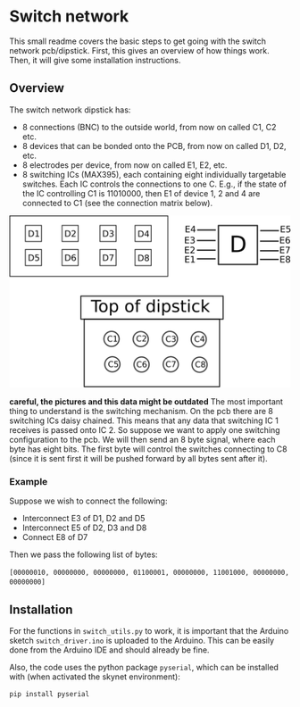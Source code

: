 # Switch network

This small readme covers the basic steps to get going with the
switch network pcb/dipstick. First, this gives an overview of how things
work. Then, it will give some installation instructions.

## Overview

The switch network dipstick has:

+ 8 connections (BNC) to the outside world, from now on called C1, C2
  etc.
+ 8 devices that can be bonded onto the PCB, from now on called D1, D2, 
  etc.
+ 8 electrodes per device, from now on called E1, E2, etc.
+ 8 switching ICs (MAX395), each containing eight individually targetable
  switches. Each IC controls the connections to one C. E.g., if the 
  state of the IC controlling C1 is 11010000, then E1 of device
  1, 2 and 4 are connected to C1 (see the connection matrix below).

![alt text](./pcb_schematic.svg "Connections schematic")

**careful, the pictures and this data might be outdated**
The most important thing to understand is the switching mechanism. On 
the pcb there are 8 switching ICs daisy chained. This means that any 
data that switching IC 1 receives is passed onto IC 2.
So suppose we want to apply one switching configuration to the pcb.
We will then send an 8 byte signal, where each byte has eight bits.
The first byte will control the switches connecting to C8 (since it is
sent first it will be pushed forward by all bytes sent after it).

### Example

Suppose we wish to connect the following:

+ Interconnect E3 of D1, D2 and D5
+ Interconnect E5 of D2, D3 and D8
+ Connect E8 of D7

Then we pass the following list of bytes:

`[00000010, 00000000, 00000000, 01100001, 00000000, 11001000, 00000000,
 00000000]`

## Installation

For the functions in `switch_utils.py` to work, it is important that
the Arduino sketch `switch_driver.ino` is uploaded to the Arduino.
This can be easily done from the Arduino IDE and should already be
fine. 

Also, the code uses the python package `pyserial`, which can be installed
with (when activated the skynet environment):

```
pip install pyserial
```
